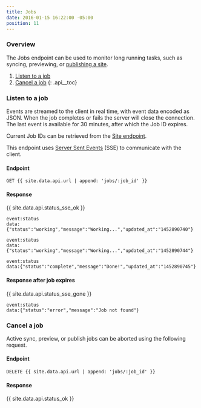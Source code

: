 ```yaml
---
title: Jobs
date: 2016-01-15 16:22:00 -05:00
position: 11
---
```


### Overview

The Jobs endpoint can be used to monitor long running tasks, such as syncing, previewing, or [publishing a site](/api/sites#publish-a-site).

1. [Listen to a job](#listen-to-a-job)
1. [Cancel a job](#cancel-a-job)
{: .api__toc}



### Listen to a job

Events are streamed to the client in real time, with event data encoded as JSON. When the job completes or fails the server will close the connection.  The last event is available for 30 minutes, after which the Job ID expires.

Current Job IDs can be retrieved from the [Site endpoint](https://learn.siteleaf.com/api/sites/#get-a-site).

This endpoint uses [Server Sent Events](https://html.spec.whatwg.org/multipage/comms.html#server-sent-events) (SSE) to communicate with the client.

#### Endpoint

~~~
GET {{ site.data.api.url | append: 'jobs/:job_id' }}
~~~

#### Response

{{ site.data.api.status_sse_ok }}
~~~
event:status
data:{"status":"working","message":"Working...","updated_at":"1452890740"}

event:status
data:{"status":"working","message":"Working...","updated_at":"1452890744"}

event:status
data:{"status":"complete","message":"Done!","updated_at":"1452890745"}
~~~

#### Response after job expires

{{ site.data.api.status_sse_gone }}
~~~
event:status
data:{"status":"error","message":"Job not found"}
~~~


### Cancel a job

Active sync, preview, or publish jobs can be aborted using the following request.

#### Endpoint

~~~
DELETE {{ site.data.api.url | append: 'jobs/:job_id' }}
~~~

#### Response

{{ site.data.api.status_ok }}